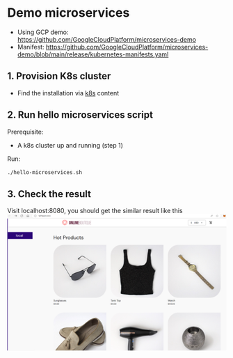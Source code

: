 # Demo microservices

- Using GCP demo: https://github.com/GoogleCloudPlatform/microservices-demo
- Manifest: https://github.com/GoogleCloudPlatform/microservices-demo/blob/main/release/kubernetes-manifests.yaml

## 1. Provision K8s cluster

- Find the installation via [k8s](../../k8s/) content

## 2. Run hello microservices script

Prerequisite:

- A k8s cluster up and running (step 1)

Run:

```bash
./hello-microservices.sh
```

## 3. Check the result
Visit localhost:8080, you should get the similar result like this
![first-demo-microservices-result](../assets/first-demo-microservices-result.png)